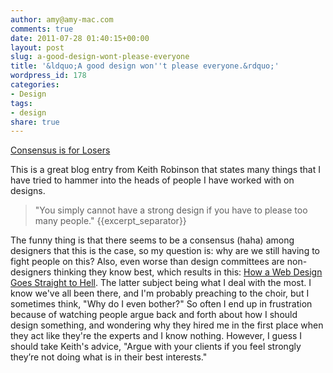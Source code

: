 ```yaml
---
author: amy@amy-mac.com
comments: true
date: 2011-07-28 01:40:15+00:00
layout: post
slug: a-good-design-wont-please-everyone
title: '&ldquo;A good design won''t please everyone.&rdquo;'
wordpress_id: 178
categories:
- Design
tags:
- design
share: true
---
```


[Consensus is for Losers](http://www.dkeithrobinson.com/features/entry/consensus_is_for_losers/)

This is a great blog entry from Keith Robinson that states many things that I have tried to hammer into the heads of people I have worked with on designs.


> "You simply cannot have a strong design if you have to please too many people."
{{excerpt_separator}}

The funny thing is that there seems to be a consensus (haha) among designers that this is the case, so my question is: why are we still having to fight people on this? Also, even worse than design committees are non-designers thinking they know best, which results in this: [How a Web Design Goes Straight to Hell](http://theoatmeal.com/comics/design_hell). The latter subject being what I deal with the most. I know we've all been there, and I'm probably preaching to the choir, but I sometimes think, "Why do I even bother?" So often I end up in frustration because of watching people argue back and forth about how I should design something, and wondering why they hired me in the first place when they act like they're the experts and I know nothing. However, I guess I should take Keith's advice, "Argue with your clients if you feel strongly they’re not doing what is in their best interests."
